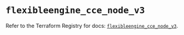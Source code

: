 # `flexibleengine_cce_node_v3`

Refer to the Terraform Registry for docs: [`flexibleengine_cce_node_v3`](https://registry.terraform.io/providers/flexibleenginecloud/flexibleengine/1.46.0/docs/resources/cce_node_v3).
